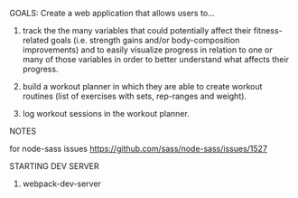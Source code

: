 
GOALS:
Create a web application that allows users to...

1. track the the many variables that could potentially affect their fitness-related goals (i.e. strength gains and/or body-composition improvements) and to easily visualize progress in relation to one or many of those variables in order to better understand what affects their progress.   

2. build a workout planner in which they are able to create workout routines (list of exercises with sets, rep-ranges and weight).

3. log workout sessions in the workout planner.



NOTES

for node-sass issues
https://github.com/sass/node-sass/issues/1527

STARTING DEV SERVER
1. webpack-dev-server

